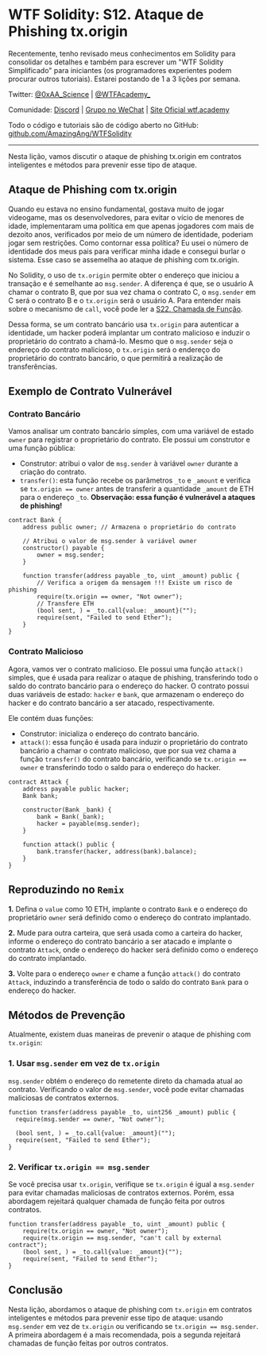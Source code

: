 # WTF Solidity: S12. Ataque de Phishing tx.origin

Recentemente, tenho revisado meus conhecimentos em Solidity para consolidar os detalhes e também para escrever um "WTF Solidity Simplificado" para iniciantes (os programadores experientes podem procurar outros tutoriais). Estarei postando de 1 a 3 lições por semana.

Twitter: [@0xAA_Science](https://twitter.com/0xAA_Science) | [@WTFAcademy_](https://twitter.com/WTFAcademy_)

Comunidade: [Discord](https://discord.gg/5akcruXrsk) | [Grupo no WeChat](https://docs.google.com/forms/d/e/1FAIpQLSe4KGT8Sh6sJ7hedQRuIYirOoZK_85miz3dw7vA1-YjodgJ-A/viewform?usp=sf_link) | [Site Oficial wtf.academy](https://wtf.academy)

Todo o código e tutoriais são de código aberto no GitHub: [github.com/AmazingAng/WTFSolidity](https://github.com/AmazingAng/WTF-Solidity)

---

Nesta lição, vamos discutir o ataque de phishing tx.origin em contratos inteligentes e métodos para prevenir esse tipo de ataque.

## Ataque de Phishing com tx.origin

Quando eu estava no ensino fundamental, gostava muito de jogar videogame, mas os desenvolvedores, para evitar o vício de menores de idade, implementaram uma política em que apenas jogadores com mais de dezoito anos, verificados por meio de um número de identidade, poderiam jogar sem restrições. Como contornar essa política? Eu usei o número de identidade dos meus pais para verificar minha idade e consegui burlar o sistema. Esse caso se assemelha ao ataque de phishing com tx.origin.

No Solidity, o uso de `tx.origin` permite obter o endereço que iniciou a transação e é semelhante ao `msg.sender`. A diferença é que, se o usuário A chamar o contrato B, que por sua vez chama o contrato C, o `msg.sender` em C será o contrato B e o `tx.origin` será o usuário A. Para entender mais sobre o mecanismo de `call`, você pode ler a [S22. Chamada de Função](https://github.com/AmazingAng/WTF-Solidity/blob/main/22_Call/readme.md).

Dessa forma, se um contrato bancário usa `tx.origin` para autenticar a identidade, um hacker poderá implantar um contrato malicioso e induzir o proprietário do contrato a chamá-lo. Mesmo que o `msg.sender` seja o endereço do contrato malicioso, o `tx.origin` será o endereço do proprietário do contrato bancário, o que permitirá a realização de transferências.

## Exemplo de Contrato Vulnerável

### Contrato Bancário

Vamos analisar um contrato bancário simples, com uma variável de estado `owner` para registrar o proprietário do contrato. Ele possui um construtor e uma função pública:

- Construtor: atribui o valor de `msg.sender` à variável `owner` durante a criação do contrato.
- `transfer()`: esta função recebe os parâmetros `_to` e `_amount` e verifica se `tx.origin == owner` antes de transferir a quantidade `_amount` de ETH para o endereço `_to`. **Observação: essa função é vulnerável a ataques de phishing!**

```solidity
contract Bank {
    address public owner; // Armazena o proprietário do contrato

    // Atribui o valor de msg.sender à variável owner
    constructor() payable {
        owner = msg.sender;
    }

    function transfer(address payable _to, uint _amount) public {
        // Verifica a origem da mensagem !!! Existe um risco de phishing
        require(tx.origin == owner, "Not owner");
        // Transfere ETH
        (bool sent, ) = _to.call{value: _amount}("");
        require(sent, "Failed to send Ether");
    }
}
```

### Contrato Malicioso

Agora, vamos ver o contrato malicioso. Ele possui uma função `attack()` simples, que é usada para realizar o ataque de phishing, transferindo todo o saldo do contrato bancário para o endereço do hacker. O contrato possui duas variáveis de estado: `hacker` e `bank`, que armazenam o endereço do hacker e do contrato bancário a ser atacado, respectivamente.

Ele contém duas funções:

- Construtor: inicializa o endereço do contrato bancário.
- `attack()`: essa função é usada para induzir o proprietário do contrato bancário a chamar o contrato malicioso, que por sua vez chama a função `transfer()` do contrato bancário, verificando se `tx.origin == owner` e transferindo todo o saldo para o endereço do hacker.

```solidity
contract Attack {
    address payable public hacker;
    Bank bank;

    constructor(Bank _bank) {
        bank = Bank(_bank);
        hacker = payable(msg.sender);
    }

    function attack() public {
        bank.transfer(hacker, address(bank).balance);
    }
}
```

## Reproduzindo no `Remix`

**1.** Defina o `value` como 10 ETH, implante o contrato `Bank` e o endereço do proprietário `owner` será definido como o endereço do contrato implantado.

**2.** Mude para outra carteira, que será usada como a carteira do hacker, informe o endereço do contrato bancário a ser atacado e implante o contrato `Attack`, onde o endereço do hacker será definido como o endereço do contrato implantado.

**3.** Volte para o endereço `owner` e chame a função `attack()` do contrato `Attack`, induzindo a transferência de todo o saldo do contrato `Bank` para o endereço do hacker.

## Métodos de Prevenção

Atualmente, existem duas maneiras de prevenir o ataque de phishing com `tx.origin`:

### 1. Usar `msg.sender` em vez de `tx.origin`

`msg.sender` obtém o endereço do remetente direto da chamada atual ao contrato. Verificando o valor de `msg.sender`, você pode evitar chamadas maliciosas de contratos externos.

```solidity
function transfer(address payable _to, uint256 _amount) public {
  require(msg.sender == owner, "Not owner");

  (bool sent, ) = _to.call{value: _amount}("");
  require(sent, "Failed to send Ether");
}
```

### 2. Verificar `tx.origin == msg.sender`

Se você precisa usar `tx.origin`, verifique se `tx.origin` é igual a `msg.sender` para evitar chamadas maliciosas de contratos externos. Porém, essa abordagem rejeitará qualquer chamada de função feita por outros contratos.

```solidity
function transfer(address payable _to, uint _amount) public {
    require(tx.origin == owner, "Not owner");
    require(tx.origin == msg.sender, "can't call by external contract");
    (bool sent, ) = _to.call{value: _amount}("");
    require(sent, "Failed to send Ether");
}
```

## Conclusão

Nesta lição, abordamos o ataque de phishing com `tx.origin` em contratos inteligentes e métodos para prevenir esse tipo de ataque: usando `msg.sender` em vez de `tx.origin` ou verificando se `tx.origin == msg.sender`. A primeira abordagem é a mais recomendada, pois a segunda rejeitará chamadas de função feitas por outros contratos.

<!-- This file was translated using AI by repo_ai_translate. For more information, visit https://github.com/marcelojsilva/repo_ai_translate -->